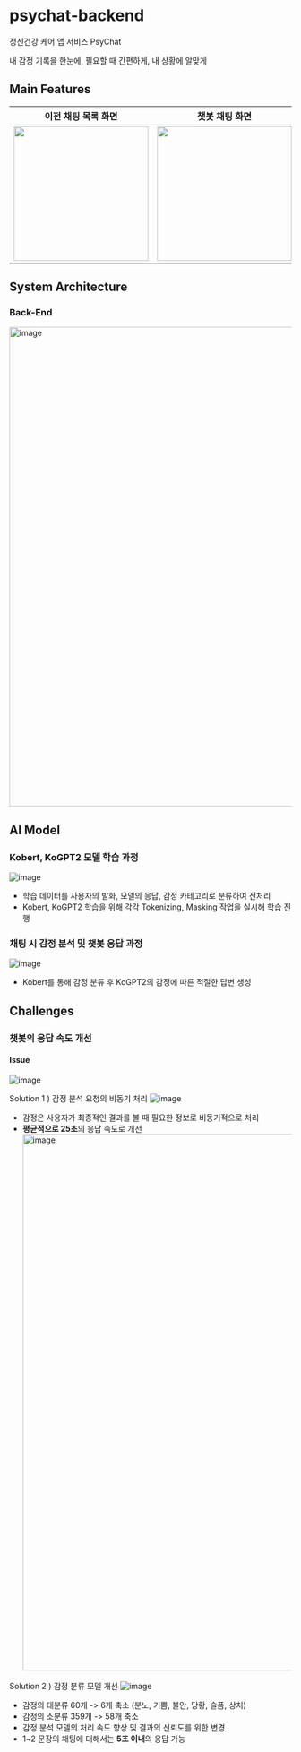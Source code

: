# psychat-backend

정신건강 케어 앱 서비스 PsyChat

내 감정 기록을 한눈에, 필요할 때 간편하게, 내 상황에 알맞게

## Main Features

|이전 채팅 목록 화면|챗봇 채팅 화면|감정 판단 결과 화면|
|:-----:|:-----:|:-----:|
|<img width="240" src="https://github.com/KU-LAST/psychat-android/assets/51016231/44c32ebe-05bf-4a5f-8d06-5ed8b1a7706a">|<img width="240" src="https://github.com/KU-LAST/psychat-android/assets/51016231/6233b39d-3779-416e-a301-905e80201950">|<img width="240" src="https://github.com/KU-LAST/psychat-android/assets/51016231/b7bc7040-319f-4986-8ee6-ba57d062a193">|

## System Architecture
### Back-End 

<img width="856" alt="image" src="https://github.com/KU-LAST/psychat-backend/assets/86451540/f1b2f1cc-6917-48d0-ae7e-9dd460bd9d41">

## AI Model 
### Kobert, KoGPT2 모델 학습 과정
![image](https://github.com/KU-LAST/psychat-backend/assets/86451540/fca26669-ae97-424b-a07a-9fee81fcfe54)

- 학습 데이터를 사용자의 발화, 모델의 응답, 감정 카테고리로 분류하여 전처리
- Kobert, KoGPT2 학습을 위해 각각 Tokenizing, Masking 작업을 실시해 학습 진행

### 채팅 시 감정 분석 및 챗봇 응답 과정
![image](https://github.com/KU-LAST/psychat-backend/assets/86451540/35b8ec60-725a-4901-92aa-59b314e6bab2)

- Kobert를 통해 감정 분류 후 KoGPT2의 감정에 따른 적절한 답변 생성

## Challenges
### 챗봇의 응답 속도 개선

#### Issue
![image](https://github.com/KU-LAST/psychat-backend/assets/86451540/a337faf6-61ae-4800-bf32-2caa99878353)

Solution 1 ) 감정 분석 요청의 비동기 처리
![image](https://github.com/KU-LAST/psychat-backend/assets/86451540/7fc785e3-1728-4c05-a5ac-ac208dbaaa64)

- 감정은 사용자가 최종적인 결과를 볼 때 필요한 정보로 비동기적으로 처리
- **평균적으로 25초**의 응답 속도로 개선
  <img width="958" alt="image" src="https://github.com/KU-LAST/psychat-backend/assets/86451540/e56d53db-2b1c-41f8-8cda-bcc977ac015b">

Solution 2 ) 감정 분류 모델 개선
![image](https://github.com/KU-LAST/psychat-backend/assets/86451540/4a371726-b037-42af-af9e-98726ea2c446)
- 감정의 대분류 60개 -> 6개 축소 (분노, 기쁨, 불안, 당황, 슬픔, 상처)
- 감정의 소분류 359개 -> 58개 축소 
- 감정 분석 모델의 처리 속도 향상 및 결과의 신뢰도를 위한 변경
- 1~2 문장의 채팅에 대해서는 **5초 이내**의 응답 가능